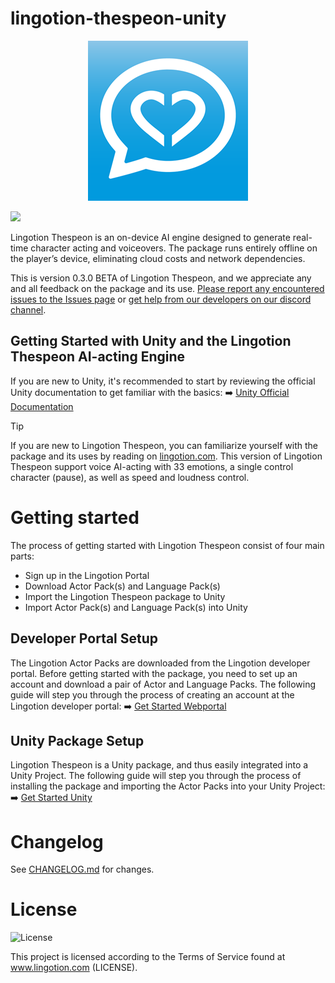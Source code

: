 # lingotion-thespeon-unity
<div align="center">

![](./Documentation~/data/lingotion_icon_ios_01_small.png)
  
</div>


![](https://dcbadge.limes.pink/api/server/https://discord.gg/9f2HFyu5gF)

Lingotion Thespeon is an on-device AI engine designed to generate real-time character acting and voiceovers.
The package runs entirely offline on the player’s device, eliminating cloud costs and network dependencies.

This is version 0.3.0 BETA of Lingotion Thespeon, and we appreciate any and all feedback on the package and its use. [Please report any encountered issues to the Issues page](https://github.com/Lingotion/unity-package/issues) or [get help from our developers on our discord channel](https://discord.gg/9f2HFyu5gF).

## Getting Started with Unity and the Lingotion Thespeon AI-acting Engine

If you are new to Unity, it's recommended to start by reviewing the official Unity documentation to get familiar with the basics: ➡️ [Unity Official Documentation](https://docs.unity3d.com/Manual/index.html)  


> [!TIP]
> If you are new to Lingotion Thespeon, you can familiarize yourself with the package and its uses by reading on [lingotion.com](https://www.lingotion.com). 
> This version of Lingotion Thespeon support voice AI-acting with 33 emotions, a single control character (pause), as well as speed and loudness control.

# Getting started
The process of getting started with Lingotion Thespeon consist of four main parts:
- Sign up in the Lingotion Portal
- Download Actor Pack(s) and Language Pack(s)
- Import the Lingotion Thespeon package to Unity
- Import Actor Pack(s) and Language Pack(s) into Unity


## **Developer Portal Setup**  
The Lingotion Actor Packs are downloaded from the Lingotion developer portal. Before getting started with the package, you need to set up an account and download a pair of Actor and Language Packs.
The following guide will step you through the process of creating an account at the Lingotion developer portal: ➡️ [Get Started Webportal](./Documentation~/get-started-webportal.md)  

## **Unity Package Setup**  
Lingotion Thespeon is a Unity package, and thus easily integrated into a Unity Project. The following guide will step you through the process of installing the package and importing the Actor Packs into your Unity Project: ➡️ [Get Started Unity](./Documentation~/get-started-unity.md)  


# Changelog
See [CHANGELOG.md](https://github.com/Lingotion/lingotion-thespeon-unity/blob/main/CHANGELOG.md) for changes.

# License
![License](https://img.shields.io/badge/license-Custom-blue.svg)

This project is licensed according to the Terms of Service found at www.lingotion.com (LICENSE).

